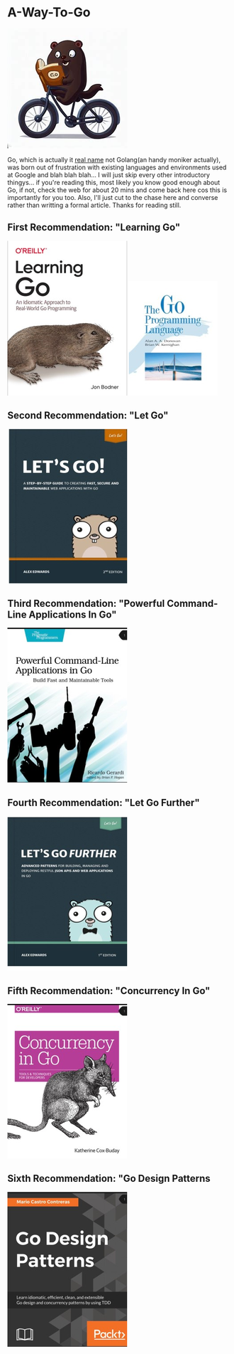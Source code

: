 # A-Way-To-Go
![](/assets/mascot.jpeg)

Go, which is actually it [real name](https://go.dev/doc/faq#go_or_golang) not Golang(an handy moniker actually), was born out of frustration with existing languages and environments used at Google and blah blah blah... I will just skip every other introductory thingys... if you're reading this, most likely you know good enough about Go, if not, check the web for about 20 mins and come back here cos this is importantly for you too. Also, I'll just cut to the chase here and converse rather than writting a formal article. Thanks for reading still.

## First Recommendation: "Learning Go"
![](/assets/learning_go.jpg)
![](/assets/go_bible.jpg)



## Second Recommendation: "Let Go"
![](/assets/let_go.jpg)


## Third Recommendation: "Powerful Command-Line Applications In Go"
![](/assets/cli.jpg)


## Fourth Recommendation: "Let Go Further"
![](/assets/let_go_further.jpg)


## Fifth Recommendation: "Concurrency In Go"
![](/assets/concurrency.jpg)


## Sixth Recommendation: "Go Design Patterns
![](/assets/go_design_packt.jpg)